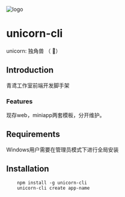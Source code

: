 ![logo](http://m.qpic.cn/psc?/V14KNPy63FzKSJ/ruAMsa53pVQWN7FLK88i5uZG4Pvi.gP33J3KfZJwxlWQ**EIyW9sLW6fJRNwgjc8lIDmg7atW9a9anzJIOC0rPW6lR2Aku8eabG1LchYEIU!/b&bo=HwMvAh8DLwIDByI!&rf=viewer_4)

# unicorn-cli

unicorn: 独角兽 （ 🦄） 

## Introduction
青鸢工作室前端开发脚手架

### Features
现存web，miniapp两套模板，分开维护。

## Requirements

Windows用户需要在管理员模式下进行全局安装

## Installation
```node
    npm install -g unicorn-cli
    unicorn-cli create app-name

```


